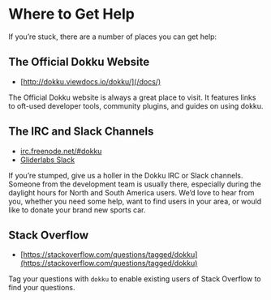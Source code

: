 # Where to Get Help

If you’re stuck, there are a number of places you can get help:

## The Official Dokku Website

- [http://dokku.viewdocs.io/dokku/](/docs/)

The Official Dokku website is always a great place to visit. It features links to oft-used developer tools, community plugins, and guides on using dokku.

## The IRC and Slack Channels

- [irc.freenode.net/#dokku](https://webchat.freenode.net/?channels=dokku)
- [Gliderlabs Slack](https://glider-slackin.herokuapp.com/)

If you’re stumped, give us a holler in the Dokku IRC or Slack channels. Someone from the development team is usually there, especially during the daylight hours for North and South America users. We’d love to hear from you, whether you need some help, want to find users in your area, or would like to donate your brand new sports car.

## Stack Overflow

- [https://stackoverflow.com/questions/tagged/dokku](https://stackoverflow.com/questions/tagged/dokku)

Tag your questions with `dokku` to enable existing users of Stack Overflow to find your questions.
